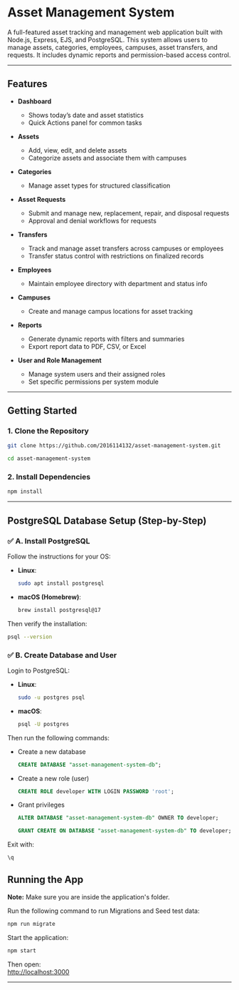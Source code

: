 
# Asset Management System

A full-featured asset tracking and management web application built with Node.js, Express, EJS, and PostgreSQL. This system allows users to manage assets, categories, employees, campuses, asset transfers, and requests. It includes dynamic reports and permission-based access control.

---

## Features

- **Dashboard**
  - Shows today’s date and asset statistics
  - Quick Actions panel for common tasks

- **Assets**
  - Add, view, edit, and delete assets
  - Categorize assets and associate them with campuses

- **Categories**
  - Manage asset types for structured classification

- **Asset Requests**
  - Submit and manage new, replacement, repair, and disposal requests
  - Approval and denial workflows for requests

- **Transfers**
  - Track and manage asset transfers across campuses or employees
  - Transfer status control with restrictions on finalized records

- **Employees**
  - Maintain employee directory with department and status info

- **Campuses**
  - Create and manage campus locations for asset tracking

- **Reports**
  - Generate dynamic reports with filters and summaries
  - Export report data to PDF, CSV, or Excel

- **User and Role Management**
  - Manage system users and their assigned roles
  - Set specific permissions per system module

---

## Getting Started

### 1. Clone the Repository

```bash
git clone https://github.com/2016114132/asset-management-system.git
```

```bash
cd asset-management-system
```

### 2. Install Dependencies

```bash
npm install
```

---

## PostgreSQL Database Setup (Step-by-Step)

### ✅ A. Install PostgreSQL

Follow the instructions for your OS:

- **Linux**:  
  ```bash
  sudo apt install postgresql
  ```

- **macOS (Homebrew)**:  
  ```bash
  brew install postgresql@17
  ```

Then verify the installation:
```bash
psql --version
```

### ✅ B. Create Database and User

Login to PostgreSQL:

- **Linux**:  
  ```bash
  sudo -u postgres psql
  ```

- **macOS**:  
  ```bash
  psql -U postgres
  ```

Then run the following commands:

- Create a new database
  ```sql
  CREATE DATABASE "asset-management-system-db";
  ```
- Create a new role (user)
  ```sql
  CREATE ROLE developer WITH LOGIN PASSWORD 'root';
  ```

- Grant privileges
  ```sql
  ALTER DATABASE "asset-management-system-db" OWNER TO developer;
  ```
  ```sql
  GRANT CREATE ON DATABASE "asset-management-system-db" TO developer;
  ```

Exit with:
```sql
\q
```

## Running the App
**Note:** Make sure you are inside the application's folder.

Run the following command to run Migrations and Seed test data:
```bash
npm run migrate
```

Start the application:
```bash
npm start
```

Then open:  
[http://localhost:3000](http://localhost:3000)

---
